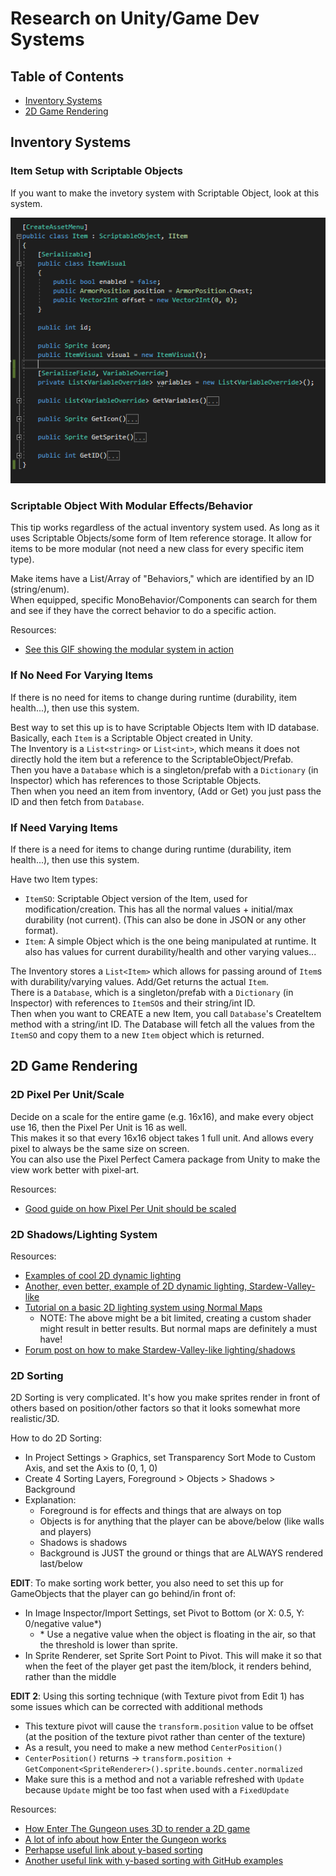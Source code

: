 # Research on Unity/Game Dev Systems

## Table of Contents

- [Inventory Systems](#Inventory-Systems)
- [2D Game Rendering](#2D-Game-Rendering)

## Inventory Systems

### Item Setup with Scriptable Objects

If you want to make the invetory system with Scriptable Object, look at this system.

![Image](ModularItemSo.png)

### Scriptable Object With Modular Effects/Behavior

This tip works regardless of the actual inventory system used. As long as it uses Scriptable Objects/some form of Item reference storage. It allow for items to be more modular (not need a new class for every specific item type).  

Make items have a List/Array of "Behaviors," which are identified by an ID (string/enum).  
When equipped, specific MonoBehavior/Components can search for them and see if they have the correct behavior to do a specific action.

Resources:

- [See this GIF showing the modular system in action](https://streamable.com/926i5)

### If No Need For Varying Items

If there is no need for items to change during runtime (durability, item health...), then use this system.

Best way to set this up is to have Scriptable Objects Item with ID database.  
Basically, each `Item` is a Scriptable Object created in Unity.  
The Inventory is a `List<string>` or `List<int>`, which means it does not directly hold the item but a reference to the ScriptableObject/Prefab.  
Then you have a `Database` which is a singleton/prefab with a `Dictionary` (in Inspector) which has references to those Scriptable Objects.  
Then when you need an item from inventory, (Add or Get) you just pass the ID and then fetch from `Database`.  

### If Need Varying Items

If there is a need for items to change during runtime (durability, item health...), then use this system.

Have two Item types:

- `ItemSO`: Scriptable Object version of the Item, used for modification/creation. This has all the normal values + initial/max durability (not current). (This can also be done in JSON or any other format).
- `Item`: A simple Object which is the one being manipulated at runtime. It also has values for current durability/health and other varying values...

The Inventory stores a `List<Item>` which allows for passing around of `Item`s with durability/varying values. Add/Get returns the actual `Item`.  
There is a `Database`, which is a singleton/prefab with a `Dictionary` (in Inspector) with references to `ItemSO`s and their string/int ID.  
Then when you want to CREATE a new Item, you call `Database`'s CreateItem method with a string/int ID. The Database will fetch all the values from the `ItemSO` and copy them to a new `Item` object which is returned.  

## 2D Game Rendering

### 2D Pixel Per Unit/Scale

Decide on a scale for the entire game (e.g. 16x16), and make every object use 16, then the Pixel Per Unit is 16 as well.  
This makes it so that every 16x16 object takes 1 full unit. And allows every pixel to always be the same size on screen.  
You can also use the Pixel Perfect Camera package from Unity to make the view work better with pixel-art.  

Resources:

- [Good guide on how Pixel Per Unit should be scaled](https://gamedev.stackexchange.com/questions/141609/understanding-pixel-art-in-unity-2d)

### 2D Shadows/Lighting System

Resources:

- [Examples of cool 2D dynamic lighting](https://www.youtube.com/watch?v=WWdGdE8ZwIA)
- [Another, even better, example of 2D dynamic lighting, Stardew-Valley-like](https://twitter.com/lazybeargames/status/967071011689648130)
- [Tutorial on a basic 2D lighting system using Normal Maps](https://www.youtube.com/watch?v=fwyAoE_uMFo)
  - NOTE: The above might be a bit limited, creating a custom shader might result in better results. But normal maps are definitely a must have!
- [Forum post on how to make Stardew-Valley-like lighting/shadows](https://forum.unity.com/threads/unity-2d-lightning-casting-chadows.474663/)

### 2D Sorting

2D Sorting is very complicated. It's how you make sprites render in front of others based on position/other factors so that it looks somewhat more realistic/3D.

How to do 2D Sorting:

- In Project Settings > Graphics, set Transparency Sort Mode to Custom Axis, and set the Axis to (0, 1, 0)
- Create 4 Sorting Layers, Foreground > Objects > Shadows > Background
- Explanation:
  - Foreground is for effects and things that are always on top
  - Objects is for anything that the player can be above/below (like walls and players)
  - Shadows is shadows
  - Background is JUST the ground or things that are ALWAYS rendered last/below



**EDIT**: To make sorting work better, you also need to set this up for GameObjects that the player can go behind/in front of:

- In Image Inspector/Import Settings, set Pivot to Bottom (or X: 0.5, Y: 0/negative value*)
  - \* Use a negative value when the object is floating in the air, so that the threshold is lower than sprite.
- In Sprite Renderer, set Sprite Sort Point to Pivot. This will make it so that when the feet of the player get past the item/block, it renders behind, rather than the middle

**EDIT 2**: Using this sorting technique (with Texture pivot from Edit 1) has some issues which can be corrected with additional methods

- This texture pivot will cause the `transform.position` value to be offset (at the position of the texture pivot rather than center of the texture)
- As a result, you need to make a new method `CenterPosition()`
- `CenterPosition()` returns -> `transform.position + GetComponent<SpriteRenderer>().sprite.bounds.center.normalized`
- Make sure this is a method and not a variable refreshed with `Update` because `Update` might be too fast when used with a `FixedUpdate`

Resources:

- [How Enter The Gungeon uses 3D to render a 2D game](https://www.reddit.com/r/EnterTheGungeon/comments/4sed7a/developers_how_did_you_get_into_programming_and/d5bfob1/)
- [A lot of info about how Enter the Gungeon works](https://www.reddit.com/r/Unity2D/comments/80x090/how_did_enter_the_gungeon_build_their_environments/)
- [Perhapse useful link about y-based sorting](https://www.reddit.com/r/Unity2D/comments/2qoh1n/topdownisometric_y_based_depth_sorting/)
- [Another useful link with y-based sorting with GitHub examples](https://github.com/creativitRy/TilemapHeightTest)
